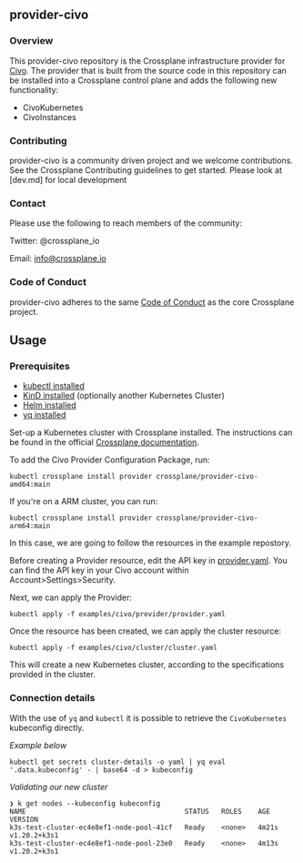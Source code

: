 ## provider-civo

### Overview

This provider-civo repository is the Crossplane infrastructure provider for [Civo](https://www.civo.com). 
The provider that is built from the source code in this repository can be installed into a Crossplane control plane and adds the following new functionality:
- CivoKubernetes
- CivoInstances

### Contributing
provider-civo is a community driven project and we welcome contributions. See the Crossplane Contributing guidelines to get started. Please look at [dev.md] for local development

### Contact

Please use the following to reach members of the community:

Twitter: @crossplane_io

Email: info@crossplane.io

### Code of Conduct

provider-civo adheres to the same [Code of Conduct](https://github.com/crossplane/crossplane/blob/master/CODE_OF_CONDUCT.md) as the core Crossplane project.

## Usage

### Prerequisites
* [kubectl installed](https://kubernetes.io/docs/tasks/tools/#kubectl)
* [KinD installed](https://kind.sigs.k8s.io/docs/user/quick-start/) (optionally another Kubernetes Cluster)
* [Helm installed](https://helm.sh/) 
* [yq installed](https://mikefarah.gitbook.io/yq/) 

Set-up a Kubernetes cluster with Crossplane installed. The instructions can be found in the official [Crossplane documentation](https://crossplane.io/docs/v1.3/getting-started/install-configure.html#start-with-a-self-hosted-crossplane).

To add the Civo Provider Configuration Package, run:
```
kubectl crossplane install provider crossplane/provider-civo-amd64:main
```
If you're on a ARM cluster, you can run:
```
kubectl crossplane install provider crossplane/provider-civo-arm64:main
```

In this case, we are going to follow the resources in the example repostory. 

Before creating a Provider resource, edit the API key in [provider.yaml](examples/civo/provider/provider.yaml). You can find the API key in your Civo account within Account>Settings>Security.

Next, we can apply the Provider:
```
kubectl apply -f examples/civo/provider/provider.yaml
```

Once the resource has been created, we can apply the cluster resource:
```
kubectl apply -f examples/civo/cluster/cluster.yaml
```

This will create a new Kubernetes cluster, according to the specifications provided in the cluster.

### Connection details

With the use of `yq` and `kubectl` it is possible to retrieve the `CivoKubernetes` kubeconfig directly.

_Example below_

```
kubectl get secrets cluster-details -o yaml | yq eval '.data.kubeconfig' - | base64 -d > kubeconfig
```

_Validating our new cluster_

```
❯ k get nodes --kubeconfig kubeconfig
NAME                                       STATUS   ROLES    AGE     VERSION
k3s-test-cluster-ec4e8ef1-node-pool-41cf   Ready    <none>   4m21s   v1.20.2+k3s1
k3s-test-cluster-ec4e8ef1-node-pool-23e0   Ready    <none>   4m13s   v1.20.2+k3s1
```